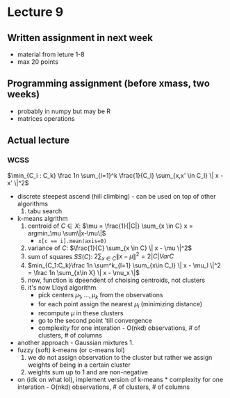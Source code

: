 # Lecture 9

## Written assignment in next week

* material from leture 1-8
* max 20 points

## Programming assignment (before xmass, two weeks)

* probably in numpy but may be R
* matrices operations

## Actual lecture

### WCSS

$\min_{C_i : C_k} \frac 1n \sum_{l=1}^k \frac{1}{C_l} \sum_{x,x' \in C_l} \| x - x' \|^2$

* discrete steepest ascend (hill climbing) - can be used on top of other algorithms
    1. tabu search
* k-means algrithm
    1. centroid of $C \in X$: $\mu = \frac{1}{|C|} \sum_{x \in C} x = argmin_\mu \sum\|x-\mu\|$
        * `x[c == i].mean(axis=0)`
    2. variance of $C$: $\frac{1}{C} \sum_{x \in C} \| x - \mu \|^2$
    3. sum of squares $SS(C)$: $2 \sum_{x \in C} \|x - \mu \|^2 = 2|C|VarC$
    4. $min_{C_1:C_k}\frac 1n \sum^k_{l=1} \sum_{x\in C_l} \| x - \mu_l \|^2 = \frac 1n \sum_{x\in X} \| x - \mu_x \|$
    5. now, function is dpeendent of choising centroids, not clusters
    6. it's now Lloyd algorithm
        * pick centers $\mu_1,\dots,\mu_k$ from the observations
        * for each point assign the nearest $\mu_i$ (minimizing distance)
        * recompute $\mu$ in these clusters
        * go to the second point 'till convergence
        * complexity for one interation - O(nkd) observations, # of clusters, # of columns
* another approach - Gaussian mixtures
    1.
* fuzzy (soft) k-means (or c-means lol)
    1. we do not assign observation to the cluster but rather we assign weights of being in a certain cluster
    2. weights sum up to 1 and are non-negative
* on (idk on what lol), implement version of k-means
        * complexity for one interation - O(nkd) observations, # of clusters, # of columns
